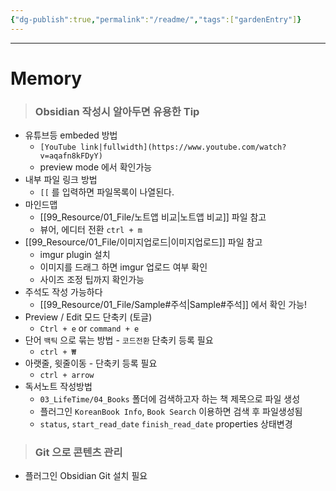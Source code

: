 ```yaml
---
{"dg-publish":true,"permalink":"/readme/","tags":["gardenEntry"]}
---
```


---
# Memory
>### Obsidian 작성시 알아두면 유용한 Tip
- 유튜브등 embeded 방법
    - `[YouTube link|fullwidth](https://www.youtube.com/watch?v=aqafn8kFDyY)`
    -  preview mode 에서 확인가능
- 내부 파일 링크 방법
    - `[[` 를 입력하면 파일목록이 나열된다. 
- 마인드맵 
    - [[99_Resource/01_File/노트앱 비교\|노트앱 비교]]  파일 참고
    - 뷰어, 에디터 전환 `ctrl + m`
- [[99_Resource/01_File/이미지업로드\|이미지업로드]] 파일 참고
	- imgur plugin 설치
	- 이미지를 드래그 하면 imgur 업로드 여부 확인
	- 사이즈 조정 팁까지 확인가능
- 주석도 작성 가능하다
	- [[99_Resource/01_File/Sample#주석\|Sample#주석]] 에서 확인 가능!
- Preview / Edit 모드 단축키 (토글)
	- `Ctrl + e` or `command + e`
- 단어 `백틱` 으로 묶는 방법 - `코드전환` 단축키 등록 필요
	- `ctrl + ₩`
- 아랫줄, 윗줄이동 - 단축키 등록 필요
	- `ctrl + arrow`
- 독서노트 작성방법
	- `03_LifeTime/04_Books` 폴더에 검색하고자 하는 책 제목으로 파일 생성
	- 플러그인 `KoreanBook Info`, `Book Search` 이용하면 검색 후 파일생성됨
	- `status`, `start_read_date` `finish_read_date` properties 상태변경

>### Git 으로 콘텐츠 관리
- 플러그인 Obsidian Git 설치 필요



